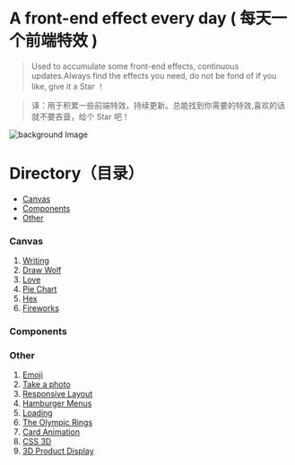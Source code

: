 # A front-end effect every day ( 每天一个前端特效 )
> Used to accumulate some front-end effects, continuous updates.Always find the effects you need, do not be fond of if you like, give it a Star ！ 

> 译：用于积累一些前端特效，持续更新。总能找到你需要的特效,喜欢的话就不要吝啬，给个 Star 吧！ 

![background Image](https://github.com/SilenceHVK/Articles/raw/master/assets/images/bgImages/bg1.jpg)

# Directory（目录）
- [Canvas](#canvas)
- [Components](#components)
- [Other](#other) 

### Canvas
1. [Writing](https://htmlpreview.github.io/?https://github.com/SilenceHVK/FrontUI/blob/master/canvas/writing/index.html)
2. [Draw Wolf](https://htmlpreview.github.io/?https://github.com/SilenceHVK/FrontUI/blob/master/canvas/draw-wolf/index.html)
3. [Love](https://htmlpreview.github.io/?https://github.com/SilenceHVK/FrontUI/blob/master/canvas/love/index.html)
4. [Pie Chart](https://htmlpreview.github.io/?https://github.com/SilenceHVK/FrontUI/blob/master/canvas/pie-chart/index.html)
5. [Hex](https://htmlpreview.github.io/?https://github.com/SilenceHVK/FrontUI/blob/master/canvas/hex/index.html)
6. [Fireworks](https://htmlpreview.github.io/?https://github.com/SilenceHVK/FrontUI/blob/master/canvas/fireworks/index.html)
### Components

### Other
1. [Emoji](https://htmlpreview.github.io/?https://github.com/SilenceHVK/FrontUI/blob/master/other/emoji/index.html)
2. [Take a photo](https://htmlpreview.github.io/?https://github.com/SilenceHVK/FrontUI/blob/master/other/take-a-photo/index.html)
3. [Responsive Layout](https://htmlpreview.github.io/?https://github.com/SilenceHVK/front-ui/blob/master/other/responsive-layout/index.html)
4. [Hamburger Menus](https://htmlpreview.github.io/?https://github.com/SilenceHVK/front-ui/blob/master/other/hamburger-menus/index.html)
5. [Loading](https://htmlpreview.github.io/?https://github.com/SilenceHVK/front-ui/blob/master/other/loading/index.html)
6. [The Olympic Rings](https://htmlpreview.github.io/?https://github.com/SilenceHVK/front-ui/blob/master/other/the-olympic-rings/index.html)
7. [Card Animation](https://htmlpreview.github.io/?https://github.com/SilenceHVK/front-ui/blob/master/other/card-animation/index.html)
8. [CSS 3D](https://htmlpreview.github.io/?https://github.com/SilenceHVK/front-ui/blob/master/other/css3-3d/index.html)
9. [3D Product Display](https://htmlpreview.github.io/?https://github.com/SilenceHVK/front-ui/blob/master/other/3d-product-display/index.html)